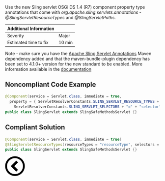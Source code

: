 <p>Use the new Sling servlet OSGi DS 1.4 (R7) component property type annotations that come with <i>org.apache.sling.servlets.annotations</i> - <i>@SlingServletResourceTypes</i> and <i>@SlingServletPaths</i>.
</p>

| Additional Information |        |
|------------------------|--------|
| Severity               | Major  | 
| Estimated time to fix  | 10 min |

<p>
Note - make sure you have the
<a href="https://github.com/apache/sling-org-apache-sling-servlets-annotations">Apache Sling Servlet Annotations</a>
Maven dependency added and that the maven-bundle-plugin dependency has been set to 4.1.0+ version for the new standard to be enabled.
More information available in the
<a href="https://sling.apache.org/documentation/the-sling-engine/servlets.html">documentation</a>
</p>
<h2>Noncompliant Code Example</h2>

```java
@Component(service = Servlet.class, immediate = true,
  property = { ServletResolverConstants.SLING_SERVLET_RESOURCE_TYPES + "=" + "resourceType",
    ServletResolverConstants.SLING_SERVLET_SELECTORS + "=" + "selector" })
public class SlingServlet extends SlingSafeMethodsServlet {}
```
<h2>Compliant Solution</h2>

```java
@Component(service = Servlet.class, immediate = true)
@SlingServletResourceTypes(resourceTypes = "resourceType", selectors = "selector")
public class SlingServlet extends SlingSafeMethodsServlet {}
```

[![Back to overview](back.svg)](../../README.md)